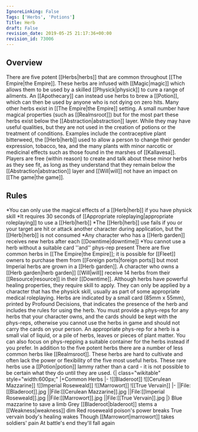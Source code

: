 ```yaml
---
IgnoreLinking: False
Tags: ['Herbs', 'Potions']
Title: Herb
draft: False
revision_date: 2019-05-25 21:17:36+00:00
revision_id: 73006
---
```


## Overview
There are five potent [[Herbs|herbs]] that are common throughout [[The Empire|the Empire]]. These herbs are infused with [[Magic|magic]] which allows them to be used by a skilled [[Physick|physick]] to cure a range of ailments.
An [[Apothecary]] can instead use herbs to brew a [[Potion]], which can then be used by anyone who is not dying on zero hits.
Many other herbs exist in [[The Empire|the Empire]] setting. A small number have magical properties (such as [[Realmsroot]]) but for the most part these herbs exist below the [[Abstraction|abstraction]] layer. While they may have useful qualities, but they are not used in the creation of potions or the treatment of conditions. Examples include the contraceptive plant bitterweed, the [[Herb|herb]] used to allow a person to change their gender expression, tobacco, tea, and the many plants with minor narcotic or medicinal effects such as those found in the marshes of [[Kallavesa]]. Players are free (within reason) to create and talk about these minor herbs as they see fit, as long as they understand that they remain below the [[Abstraction|abstraction]] layer and [[Will|will]] not have an impact on [[The game|the game]].
## Rules
*You can only use the magical effects of a [[Herb|herb]] if you have physick skill
*It requires 30 seconds of [[Appropriate roleplaying|appropriate roleplaying]] to use a [[Herb|herb]]
*The [[Herb|herb]] use fails if you or your target are hit or attack another character during application, but the [[Herb|herb]] is not consumed
*Any character who has a [[Herb garden]] receives new herbs after each [[Downtime|downtime]]
*You cannot use a herb without a suitable card ''and'' phys-rep present
There are five common herbs in [[The Empire|the Empire]]; it is possible for [[Fleet]] owners to purchase them from [[Foreign ports|foreign ports]] but most Imperial herbs are grown in a [[Herb garden]]. A character who owns a [[Herb garden|herb garden]] [[Will|will]] receive 14 herbs from their [[Resource|resource]] in their [[Downtime]].
Although herbs have powerful healing properties, they require skill to apply. They can only be applied by a character that has the physick skill, usually as part of some appropriate medical roleplaying.
Herbs are indicated by a small card (85mm x 55mm), printed by Profound Decisions, that indicates the presence of the herb and includes the rules for using the herb. You must provide a phys-reps for any herbs that your character owns, and the cards should be kept with the phys-reps, otherwise you cannot use the herbs in game and should not carry the cards on your person.
An appropriate phys-rep for a herb is a small vial of liquid, or a pile of herbs, leaves or pieces of plant matter. You can also focus on phys-repping a suitable container for the herbs instead if you prefer.
In addition to the five potent herbs there are a number of less common herbs like [[Realmsroot]]. These herbs are hard to cultivate and often lack the power or flexibility of the five most useful herbs. These rare herbs use a [[Potion|potion]] lammy rather than a card - it is not possible to be certain what they do until they are used.
{| class="wikitable" style="width:600px;"
|+Common Herbs
|-
![[Bladeroot]]
![[Cerulean Mazzarine]]
![[Imperial Roseweald]]
![[Marrowort]]
![[True Vervain]]
|-
||File:[[Bladeroot]].jpg
||File:[[Cerulean Mazzarine]].jpg
||File:[[Imperial Roseweald]].jpg
||File:[[Marrowort]].jpg
||File:[[True Vervain]].jpg
|}
Blue mazzarine to save a limb
Grey [[Bladeroot|bladeroot]] stems a [[Weakness|weakness]] dim
Red roseweald poison's power breaks
True vervain body's healing wakes
Though [[Marrowort|marrowort]] takes soldiers' pain
At battle's end they'll fall again